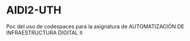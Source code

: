 # AIDI2-UTH
Poc del uso de codespaces para la asignatura de AUTOMATIZACIÓN DE INFRAESTRUCTURA DIGITAL II
